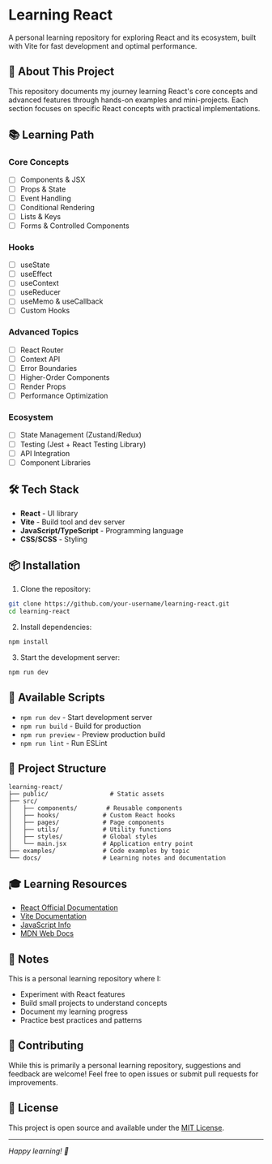 # Learning React

A personal learning repository for exploring React and its ecosystem, built with Vite for fast development and optimal performance.

## 🚀 About This Project

This repository documents my journey learning React's core concepts and advanced features through hands-on examples and mini-projects. Each section focuses on specific React concepts with practical implementations.

## 📚 Learning Path

### Core Concepts

- [ ] Components & JSX
- [ ] Props & State
- [ ] Event Handling
- [ ] Conditional Rendering
- [ ] Lists & Keys
- [ ] Forms & Controlled Components

### Hooks

- [ ] useState
- [ ] useEffect
- [ ] useContext
- [ ] useReducer
- [ ] useMemo & useCallback
- [ ] Custom Hooks

### Advanced Topics

- [ ] React Router
- [ ] Context API
- [ ] Error Boundaries
- [ ] Higher-Order Components
- [ ] Render Props
- [ ] Performance Optimization

### Ecosystem

- [ ] State Management (Zustand/Redux)
- [ ] Testing (Jest + React Testing Library)
- [ ] API Integration
- [ ] Component Libraries

## 🛠️ Tech Stack

- **React** - UI library
- **Vite** - Build tool and dev server
- **JavaScript/TypeScript** - Programming language
- **CSS/SCSS** - Styling

## 📦 Installation

1. Clone the repository:

```bash
git clone https://github.com/your-username/learning-react.git
cd learning-react
```

2. Install dependencies:

```bash
npm install
```

3. Start the development server:

```bash
npm run dev
```

## 🎯 Available Scripts

- `npm run dev` - Start development server
- `npm run build` - Build for production
- `npm run preview` - Preview production build
- `npm run lint` - Run ESLint

## 📁 Project Structure

```
learning-react/
├── public/                 # Static assets
├── src/
│   ├── components/        # Reusable components
│   ├── hooks/            # Custom React hooks
│   ├── pages/            # Page components
│   ├── utils/            # Utility functions
│   ├── styles/           # Global styles
│   └── main.jsx          # Application entry point
├── examples/             # Code examples by topic
└── docs/                 # Learning notes and documentation
```

## 🎓 Learning Resources

- [React Official Documentation](https://react.dev/)
- [Vite Documentation](https://vitejs.dev/)
- [JavaScript Info](https://javascript.info/)
- [MDN Web Docs](https://developer.mozilla.org/)

## 📝 Notes

This is a personal learning repository where I:

- Experiment with React features
- Build small projects to understand concepts
- Document my learning progress
- Practice best practices and patterns

## 🤝 Contributing

While this is primarily a personal learning repository, suggestions and feedback are welcome! Feel free to open issues or submit pull requests for improvements.

## 📄 License

This project is open source and available under the [MIT License](LICENSE).

---

_Happy learning! 🚀_
